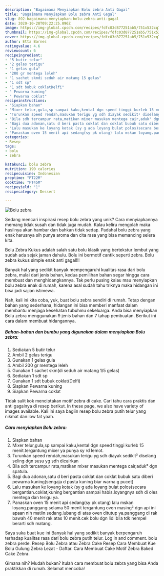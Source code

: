 ```yaml
---
description: "Bagaimana Menyiapkan Bolu zebra Anti Gagal"
title: "Bagaimana Menyiapkan Bolu zebra Anti Gagal"
slug: 892-bagaimana-menyiapkan-bolu-zebra-anti-gagal
date: 2020-10-28T09:22:25.096Z
image: https://img-global.cpcdn.com/recipes/fdfc03d877251ab5/751x532cq70/bolu-zebra-foto-resep-utama.jpg
thumbnail: https://img-global.cpcdn.com/recipes/fdfc03d877251ab5/751x532cq70/bolu-zebra-foto-resep-utama.jpg
cover: https://img-global.cpcdn.com/recipes/fdfc03d877251ab5/751x532cq70/bolu-zebra-foto-resep-utama.jpg
author: Etta Barnes
ratingvalue: 4.6
reviewcount: 6
recipeingredient:
- "5 butir telur"
- "2 gelas terigu"
- "1 gelas gula"
- "200 gr mentega leleh"
- "1 sachet skmdi seduh air matang 15 gelas"
- "1 sdt sp"
- "1 sdt bubuk coklatDelfi"
- " Pewarna kuning"
- " Pewarna coklat"
recipeinstructions:
- "Siapkan bahan"
- "Mixer telur,gula,sp sampai kaku,kental dgn speed tinggi kurleb 15 menit.tergantung mixer ya punya sy rd lemot."
- "Turunkan speed rendah,masukan terigu yg sdh diayak sedikit² diselang seling dgn susu yg sdh dicairkan"
- "Bila sdh tercampur rata,matikan mixer masukan mentega cair,aduk² dgn spatula."
- "Bagi dua adonan,satu d beri pasta coklat dan coklat bubuk satu diberi pewarna kuning(sengaja d pasta kuning biar warna g pucet)"
- "Lalu masukan ke loyang kotak (sy g ada loyang bulat polos)secara bergantian.coklat,kuning bergantian sampai habis.loyangnya sdh di oles mentega dan terigu ya."
- "Panaskan oven 15 menit api sedang(sy pk otang) lalu mskan loyang.panggang selama 50 menit tergantung oven masing² dgn api ini apaan nih matiin sedang.lubang di atas oven ditutup ya.panggang di rak bawah 40 menit rak atas 10 menit.cek bolu dgn lidi bila tdk nempel berarti sdh matang."
categories:
- Resep
tags:
- bolu
- zebra

katakunci: bolu zebra 
nutrition: 190 calories
recipecuisine: Indonesian
preptime: "PT22M"
cooktime: "PT45M"
recipeyield: "1"
recipecategory: Dessert

---
```



![Bolu zebra](https://img-global.cpcdn.com/recipes/fdfc03d877251ab5/751x532cq70/bolu-zebra-foto-resep-utama.jpg)

Sedang mencari inspirasi resep bolu zebra yang unik? Cara menyiapkannya memang tidak susah dan tidak juga mudah. Kalau keliru mengolah maka hasilnya akan hambar dan bahkan tidak sedap. Padahal bolu zebra yang enak harusnya sih punya aroma dan cita rasa yang bisa memancing selera kita.

Bolu Zebra Kukus adalah salah satu bolu klasik yang bertekstur lembut yang sudah ada sejak jaman dahulu. Bolu ini bermotif cantik seperti zebra. Bolu zebra kukus simple enak anti gagal!!!

Banyak hal yang sedikit banyak mempengaruhi kualitas rasa dari bolu zebra, mulai dari jenis bahan, kedua pemilihan bahan segar hingga cara membuat dan menghidangkannya. Tak perlu pusing kalau mau menyiapkan bolu zebra enak di rumah, karena asal sudah tahu triknya maka hidangan ini bisa jadi sajian istimewa.


Nah, kali ini kita coba, yuk, buat bolu zebra sendiri di rumah. Tetap dengan bahan yang sederhana, hidangan ini bisa memberi manfaat dalam membantu menjaga kesehatan tubuhmu sekeluarga. Anda bisa menyiapkan Bolu zebra menggunakan 9 jenis bahan dan 7 tahap pembuatan. Berikut ini cara dalam membuat hidangannya.

<!--inarticleads1-->

##### Bahan-bahan dan bumbu yang digunakan dalam menyiapkan Bolu zebra:

1. Sediakan 5 butir telur
1. Ambil 2 gelas terigu
1. Gunakan 1 gelas gula
1. Ambil 200 gr mentega leleh
1. Gunakan 1 sachet skm(di seduh air matang 1/5 gelas)
1. Sediakan 1 sdt sp
1. Gunakan 1 sdt bubuk coklat(Delfi)
1. Siapkan  Pewarna kuning
1. Siapkan  Pewarna coklat


Tidak sulit kok menciptakan motif zebra di cake. Cari tahu cara praktis dan anti gagalnya di resep berikut. In these page, we also have variety of images available. Kali ini saya bagiin resep bolu zebra putih telur yang nikmat dan low fat yaah. 

<!--inarticleads2-->

##### Cara menyiapkan Bolu zebra:

1. Siapkan bahan
1. Mixer telur,gula,sp sampai kaku,kental dgn speed tinggi kurleb 15 menit.tergantung mixer ya punya sy rd lemot.
1. Turunkan speed rendah,masukan terigu yg sdh diayak sedikit² diselang seling dgn susu yg sdh dicairkan
1. Bila sdh tercampur rata,matikan mixer masukan mentega cair,aduk² dgn spatula.
1. Bagi dua adonan,satu d beri pasta coklat dan coklat bubuk satu diberi pewarna kuning(sengaja d pasta kuning biar warna g pucet)
1. Lalu masukan ke loyang kotak (sy g ada loyang bulat polos)secara bergantian.coklat,kuning bergantian sampai habis.loyangnya sdh di oles mentega dan terigu ya.
1. Panaskan oven 15 menit api sedang(sy pk otang) lalu mskan loyang.panggang selama 50 menit tergantung oven masing² dgn api ini apaan nih matiin sedang.lubang di atas oven ditutup ya.panggang di rak bawah 40 menit rak atas 10 menit.cek bolu dgn lidi bila tdk nempel berarti sdh matang.


Saya suka buat kue ini Banyak hal yang sedikit banyak berpengaruh terhadap kualitas rasa dari bolu zebra putih telur. Log in and comment. bolu zebra perde. Resep Bolu Zebra atau Zebra Cake Resep Cara Membuat Kue Bolu Gulung Zebra Lezat - Daftar. Cara Membuat Cake Motif Zebra Baked Cake Zebra. 

Gimana nih? Mudah bukan? Itulah cara membuat bolu zebra yang bisa Anda praktikkan di rumah. Selamat mencoba!
